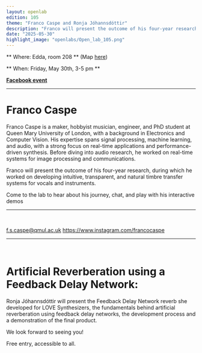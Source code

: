 ```yaml
---
layout: openlab
edition: 105
theme: "Franco Caspe and Ronja Jóhannsdóttir"
description: "Franco will present the outcome of his four-year research, Ronja Jóhannsdóttir will present the Feedback Delay Network reverb she developed for LOVE Synthesizers "
date: "2025-05-30"
highlight_image: "openlabs/Open_lab_105.png"
---
```


<script>
    import CaptionedImage from "../../components/Images/CaptionedImage.svelte"
</script>

<CaptionedImage
src="openlabs/Open_lab_105.png"
alt="Photo of Franco Caspe."
caption=""/>



** Where: Edda, room 208 ** (Map [here](https://maps.app.goo.gl/NpAThcrc73VttzGi6))

** When: Friday, May 30th, 3-5 pm **

**[Facebook event](https://fb.me/e/2ZIUbCkiw)**

****


# Franco Caspe
Franco Caspe is a maker, hobbyist musician, engineer, and PhD student at Queen Mary University of London, with a background in Electronics and Computer Vision. His expertise spans signal processing, machine learning, and audio, with a strong focus on real-time applications and performance-driven synthesis. Before diving into audio research, he worked on real-time systems for image processing and communications.
<br>

Franco will present the outcome of his four-year research, during which he worked on developing intuitive, transparent, and natural timbre transfer systems for vocals and instruments.
<br>

Come to the lab to hear about his journey, chat, and play with his interactive demos

---
<br>

f.s.caspe@qmul.ac.uk
https://www.instagram.com/francocaspe

---
<br>

# Artificial Reverberation using a Feedback Delay Network:

Ronja Jóhannsdóttir will present the Feedback Delay Network reverb she developed for LOVE Synthesizers, the fundamentals behind artificial reverberation using feedback delay networks, the development process and a demonstration of the final product.

<CaptionedImage
src="openlabs/Ronja_Jóhannsdóttir.png"
alt="Photo of Ronja Jóhannsdóttir."
caption=""/>


We look forward to seeing you!

Free entry, accessible to all.
